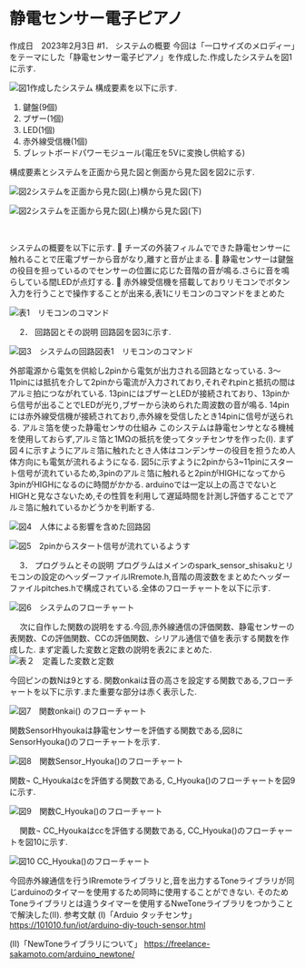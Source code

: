 # 静電センサー電子ピアノ
作成日　2023年2月3日
#1．	システムの概要
今回は「一口サイズのメロディー」をテーマにした「静電センサー電子ピアノ」を作成した.作成したシステムを図1に示す.
 
![図1作成したシステム](https://github.com/m0-yamauchikaname/cheese_piano/blob/main/fig/fig1_1.png)
構成要素を以下に示す.
1.	鍵盤(9個)
2.	ブザー(1個)
3.	LED(1個)
4.	赤外線受信機(1個)
5.	ブレットボードパワーモジュール(電圧を5Vに変換し供給する)

構成要素とシステムを正面から見た図と側面から見た図を図2に示す.
  
![図2システムを正面から見た図(上)横から見た図(下)](https://github.com/m0-yamauchikaname/cheese_piano/blob/main/fig/fig2_1.png)

![図2システムを正面から見た図(上)横から見た図(下)](https://github.com/m0-yamauchikaname/cheese_piano/blob/main/fig/fig2.png)

 

システムの概要を以下に示す.
	チーズの外装フィルムでできた静電センサーに触れることで圧電ブザーから音がなり,離すと音が止まる.
	静電センサーは鍵盤の役目を担っているのでセンサーの位置に応じた音階の音が鳴る.さらに音を鳴らしている間LEDが点灯する.
	赤外線受信機を搭載しておりリモコンでボタン入力を行うことで操作することが出来る,表1にリモコンのコマンドをまとめた

![表1　リモコンのコマンド](https://github.com/m0-yamauchikaname/cheese_piano/blob/main/fig/table1.png)

 
 
2．	回路図とその説明
回路図を図3に示す.
 
![図3　システムの回路図表1　リモコンのコマンド](https://github.com/m0-yamauchikaname/cheese_piano/blob/main/fig/fig3.png)

外部電源から電気を供給し2pinから電気が出力される回路となっている.
3～11pinには抵抗を介して2pinから電流が入力されており,それぞれpinと抵抗の間はアルミ拍につながれている.
13pinにはブザーとLEDが接続されており、13pinから信号が出ることでLEDが光り,ブザーから決められた周波数の音が鳴る.
14pinには赤外線受信機が接続されており,赤外線を受信したとき14pinに信号が送られる.
アルミ箔を使った静電センサの仕組み
このシステムは静電センサとなる機械を使用しておらず,アルミ箔と1MΩの抵抗を使ってタッチセンサを作った(Ⅰ).
まず図４に示すようにアルミ箔に触れたとき人体はコンデンサーの役目を担うため人体方向にも電気が流れるようになる.
図5に示すように2pinから3~11pinにスタート信号が流れているため,3pinのアルミ箔に触れると2pinがHIGHになってから3pinがHIGHになるのに時間がかかる.
arduinoでは一定以上の高さでないとHIGHと見なさないため,その性質を利用して遅延時間を計測し評価することでアルミ箔に触れているかどうかを判断する.

 
![図4　人体による影響を含めた回路図](https://github.com/m0-yamauchikaname/cheese_piano/blob/main/fig/fig4.png)


 
![図5　2pinからスタート信号が流れているようす](https://github.com/m0-yamauchikaname/cheese_piano/blob/main/fig/fig5.png)


 
3．	プログラムとその説明
プログラムはメインのspark_sensor_shisakuとリモコンの設定のヘッダーファイルIRremote.h,音階の周波数をまとめたヘッダーファイルpitches.hで構成されている.全体のフローチャートを以下に示す.
 
![図6　システムのフローチャート](https://github.com/m0-yamauchikaname/cheese_piano/blob/main/fig/fig6.png)


 
次に自作した関数の説明をする.今回,赤外線通信の評価関数、静電センサーの表関数、Cの評価関数、CCの評価関数、シリアル通信で値を表示する関数を作成した.
まず定義した変数と定数の説明を表2にまとめた.
![表２　定義した変数と定数](https://github.com/m0-yamauchikaname/cheese_piano/blob/main/fig/tabel2.png)

 
今回ピンの数Nは9とする.
関数onkaiは音の高さを設定する関数である,フローチャートを以下に示す.また重要な部分は赤く表示した.
 
![図7　関数onkai() のフローチャート](https://github.com/m0-yamauchikaname/cheese_piano/blob/main/fig/fig7.png)

関数SensorHhyoukaは静電センサーを評価する関数である,図8にSensorHyouka()のフローチャートを示す.
 
![図8　関数Sensor_Hyouka()のフローチャート](https://github.com/m0-yamauchikaname/cheese_piano/blob/main/fig/fig8.png)

関数¬ C_Hyoukaはcを評価する関数である, C_Hyouka()のフローチャートを図9に示す.

 
![図9　関数C_Hyouka()のフローチャート](https://github.com/m0-yamauchikaname/cheese_piano/blob/main/fig/fig9.png)


 
関数¬ CC_Hyoukaはccを評価する関数である, CC_Hyouka()のフローチャートを図10に示す.
 
![図10 CC_Hyouka()のフローチャート](https://github.com/m0-yamauchikaname/cheese_piano/blob/main/fig/fig10.png)


今回赤外線通信を行うIRremoteライブラリと,音を出力するToneライブラリが同じarduinoのタイマーを使用するため同時に使用することができない.
そのためToneライブラリとは違うタイマーを使用するNweToneライブラリをつかうことで解決した(Ⅱ).
参考文献
(Ⅰ)「Arduio タッチセンサ」
https://101010.fun/iot/arduino-diy-touch-sensor.html

(Ⅱ)「NewToneライブラリについて」
https://freelance-sakamoto.com/arduino_newtone/
 


